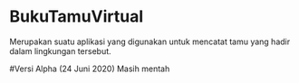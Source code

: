 # BukuTamuVirtual
Merupakan suatu aplikasi yang digunakan untuk mencatat tamu yang hadir dalam lingkungan tersebut.

#Versi Alpha (24 Juni 2020)
Masih mentah
